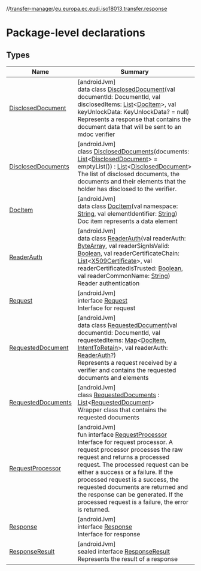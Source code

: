 //[transfer-manager](../../index.md)/[eu.europa.ec.eudi.iso18013.transfer.response](index.md)

# Package-level declarations

## Types

| Name                                                | Summary                                                                                                                                                                                                                                                                                                                                                                                                                                                                                                                                                                                                                                                                                                                                                                         |
|-----------------------------------------------------|---------------------------------------------------------------------------------------------------------------------------------------------------------------------------------------------------------------------------------------------------------------------------------------------------------------------------------------------------------------------------------------------------------------------------------------------------------------------------------------------------------------------------------------------------------------------------------------------------------------------------------------------------------------------------------------------------------------------------------------------------------------------------------|
| [DisclosedDocument](-disclosed-document/index.md)   | [androidJvm]<br>data class [DisclosedDocument](-disclosed-document/index.md)(val documentId: DocumentId, val disclosedItems: [List](https://kotlinlang.org/api/latest/jvm/stdlib/kotlin.collections/-list/index.html)&lt;[DocItem](-doc-item/index.md)&gt;, val keyUnlockData: KeyUnlockData? = null)<br>Represents a response that contains the document data that will be sent to an mdoc verifier                                                                                                                                                                                                                                                                                                                                                                            |
| [DisclosedDocuments](-disclosed-documents/index.md) | [androidJvm]<br>class [DisclosedDocuments](-disclosed-documents/index.md)(documents: [List](https://kotlinlang.org/api/latest/jvm/stdlib/kotlin.collections/-list/index.html)&lt;[DisclosedDocument](-disclosed-document/index.md)&gt; = emptyList()) : [List](https://kotlinlang.org/api/latest/jvm/stdlib/kotlin.collections/-list/index.html)&lt;[DisclosedDocument](-disclosed-document/index.md)&gt; <br>The list of disclosed documents, the documents and their elements that the holder has disclosed to the verifier.                                                                                                                                                                                                                                                  |
| [DocItem](-doc-item/index.md)                       | [androidJvm]<br>data class [DocItem](-doc-item/index.md)(val namespace: [String](https://kotlinlang.org/api/latest/jvm/stdlib/kotlin/-string/index.html), val elementIdentifier: [String](https://kotlinlang.org/api/latest/jvm/stdlib/kotlin/-string/index.html))<br>Doc item represents a data element                                                                                                                                                                                                                                                                                                                                                                                                                                                                        |
| [ReaderAuth](-reader-auth/index.md)                 | [androidJvm]<br>data class [ReaderAuth](-reader-auth/index.md)(val readerAuth: [ByteArray](https://kotlinlang.org/api/latest/jvm/stdlib/kotlin/-byte-array/index.html), val readerSignIsValid: [Boolean](https://kotlinlang.org/api/latest/jvm/stdlib/kotlin/-boolean/index.html), val readerCertificateChain: [List](https://kotlinlang.org/api/latest/jvm/stdlib/kotlin.collections/-list/index.html)&lt;[X509Certificate](https://developer.android.com/reference/kotlin/java/security/cert/X509Certificate.html)&gt;, val readerCertificatedIsTrusted: [Boolean](https://kotlinlang.org/api/latest/jvm/stdlib/kotlin/-boolean/index.html), val readerCommonName: [String](https://kotlinlang.org/api/latest/jvm/stdlib/kotlin/-string/index.html))<br>Reader authentication |
| [Request](-request/index.md)                        | [androidJvm]<br>interface [Request](-request/index.md)<br>Interface for request                                                                                                                                                                                                                                                                                                                                                                                                                                                                                                                                                                                                                                                                                                 |
| [RequestedDocument](-requested-document/index.md)   | [androidJvm]<br>data class [RequestedDocument](-requested-document/index.md)(val documentId: DocumentId, val requestedItems: [Map](https://kotlinlang.org/api/latest/jvm/stdlib/kotlin.collections/-map/index.html)&lt;[DocItem](-doc-item/index.md), [IntentToRetain](../eu.europa.ec.eudi.iso18013.transfer/-intent-to-retain/index.md)&gt;, val readerAuth: [ReaderAuth](-reader-auth/index.md)?)<br>Represents a request received by a verifier and contains the requested documents and elements                                                                                                                                                                                                                                                                           |
| [RequestedDocuments](-requested-documents/index.md) | [androidJvm]<br>class [RequestedDocuments](-requested-documents/index.md) : [List](https://kotlinlang.org/api/latest/jvm/stdlib/kotlin.collections/-list/index.html)&lt;[RequestedDocument](-requested-document/index.md)&gt; <br>Wrapper class that contains the requested documents                                                                                                                                                                                                                                                                                                                                                                                                                                                                                           |
| [RequestProcessor](-request-processor/index.md)     | [androidJvm]<br>fun interface [RequestProcessor](-request-processor/index.md)<br>Interface for request processor. A request processor processes the raw request and returns a processed request. The processed request can be either a success or a failure. If the processed request is a success, the requested documents are returned and the response can be generated. If the processed request is a failure, the error is returned.                                                                                                                                                                                                                                                                                                                                       |
| [Response](-response/index.md)                      | [androidJvm]<br>interface [Response](-response/index.md)<br>Interface for response                                                                                                                                                                                                                                                                                                                                                                                                                                                                                                                                                                                                                                                                                              |
| [ResponseResult](-response-result/index.md)         | [androidJvm]<br>sealed interface [ResponseResult](-response-result/index.md)<br>Represents the result of a response                                                                                                                                                                                                                                                                                                                                                                                                                                                                                                                                                                                                                                                             |
